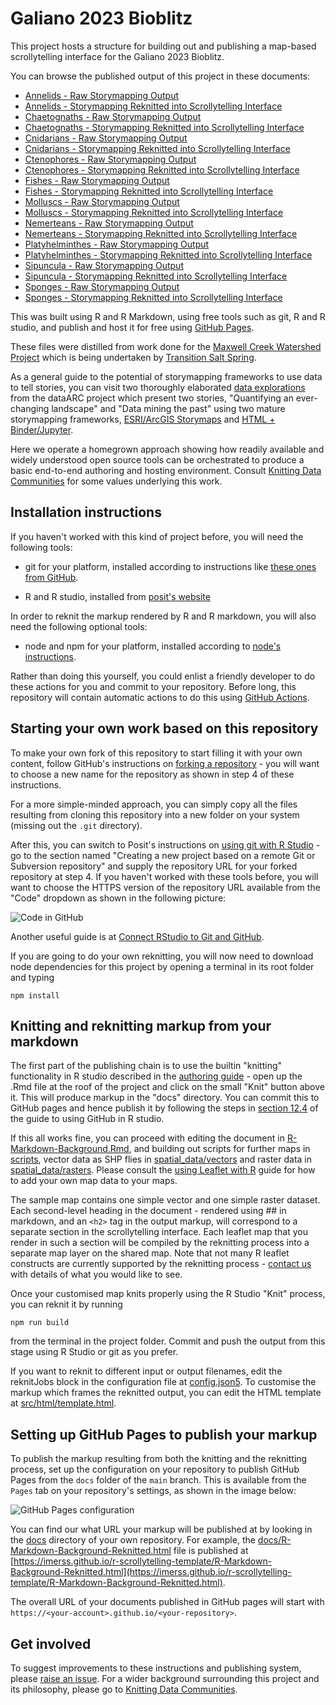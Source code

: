 # Galiano 2023 Bioblitz

This project hosts a structure for building out and publishing a map-based scrollytelling
interface for the Galiano 2023 Bioblitz.

You can browse the published output of this project in these documents:

* [Annelids - Raw Storymapping Output](https://imerss.github.io/galiano-bioblitz-2023/Annelids.html#)
* [Annelids - Storymapping Reknitted into Scrollytelling Interface](https://imerss.github.io/galiano-bioblitz-2023/Annelids-Reknitted.html#)
* [Chaetognaths - Raw Storymapping Output](https://imerss.github.io/galiano-bioblitz-2023/Chaetognaths.html#)
* [Chaetognaths - Storymapping Reknitted into Scrollytelling Interface](https://imerss.github.io/galiano-bioblitz-2023/Chaetognaths-Reknitted.html#)
* [Cnidarians - Raw Storymapping Output](https://imerss.github.io/galiano-bioblitz-2023/Cnidarians.html#)
* [Cnidarians - Storymapping Reknitted into Scrollytelling Interface](https://imerss.github.io/galiano-bioblitz-2023/Cnidarians-Reknitted.html#)
* [Ctenophores - Raw Storymapping Output](https://imerss.github.io/galiano-bioblitz-2023/Ctenophores.html#)
* [Ctenophores - Storymapping Reknitted into Scrollytelling Interface](https://imerss.github.io/galiano-bioblitz-2023/Ctenophores-Reknitted.html#)
* [Fishes - Raw Storymapping Output](https://imerss.github.io/galiano-bioblitz-2023/Fishes.html#)
* [Fishes - Storymapping Reknitted into Scrollytelling Interface](https://imerss.github.io/galiano-bioblitz-2023/Fishes-Reknitted.html#)
* [Molluscs - Raw Storymapping Output](https://imerss.github.io/galiano-bioblitz-2023/Molluscs.html#)
* [Molluscs - Storymapping Reknitted into Scrollytelling Interface](https://imerss.github.io/galiano-bioblitz-2023/Molluscs-Reknitted.html#)
* [Nemerteans - Raw Storymapping Output](https://imerss.github.io/galiano-bioblitz-2023/Nemerteans.html#)
* [Nemerteans - Storymapping Reknitted into Scrollytelling Interface](https://imerss.github.io/galiano-bioblitz-2023/Nemerteans-Reknitted.html#)
* [Platyhelminthes - Raw Storymapping Output](https://imerss.github.io/galiano-bioblitz-2023/Platyhelminthes.html#)
* [Platyhelminthes - Storymapping Reknitted into Scrollytelling Interface](https://imerss.github.io/galiano-bioblitz-2023/Platyhelminthes-Reknitted.html#)
* [Sipuncula - Raw Storymapping Output](https://imerss.github.io/galiano-bioblitz-2023/Sipuncula.html#)
* [Sipuncula - Storymapping Reknitted into Scrollytelling Interface](https://imerss.github.io/galiano-bioblitz-2023/Sipuncula-Reknitted.html#)
* [Sponges - Raw Storymapping Output](https://imerss.github.io/galiano-bioblitz-2023/Sponges.html#)
* [Sponges - Storymapping Reknitted into Scrollytelling Interface](https://imerss.github.io/galiano-bioblitz-2023/Sponges-Reknitted.html#)

This was built using R and R Markdown, using free tools such as git, R and R studio, and publish and host it for free using
[GitHub Pages](https://pages.github.com/).

These files were distilled from work done for the
[Maxwell Creek Watershed Project](https://transitionsaltspring.com/maxwell-creek-watershed-project/) which is being
undertaken by [Transition Salt Spring](https://transitionsaltspring.com/).

As a general guide to the potential of storymapping frameworks to use data to tell stories, you can visit two
thoroughly elaborated [data explorations](https://www.data-arc.org/my-front-page/example-data-explorations/) from
the dataARC project which present two stories, "Quantifying an ever-changing landscape" and "Data mining the past"
using two mature storymapping frameworks, [ESRI/ArcGIS Storymaps](https://storymaps.arcgis.com/) and [HTML + Binder/Jupyter](https://mybinder.org/).

Here we operate a homegrown approach showing how readily available and widely understood open source tools can be
orchestrated to produce a basic end-to-end authoring and hosting environment.
Consult [Knitting Data Communities](https://lichen-community-systems/knitting-data-communities/) for some values
underlying this work.

## Installation instructions

If you haven't worked with this kind of project before, you will need the following tools:

* git for your platform, installed according to instructions like [these ones from GitHub](https://github.com/git-guides/install-git).

* R and R studio, installed from [posit's website](https://posit.co/download/rstudio-desktop/)

In order to reknit the markup rendered by R and R markdown, you will also need the following optional tools:

* node and npm for your platform, installed according to [node's instructions](https://nodejs.org/en/download/).

Rather than doing this yourself, you could enlist a friendly developer to do these actions for you and commit to
your repository. Before long, this repository will contain automatic actions to do this using
[GitHub Actions](https://github.com/features/actions).

## Starting your own work based on this repository

To make your own fork of this repository to start filling it with your own content, follow GitHub's instructions on
[forking a repository](https://docs.github.com/en/get-started/quickstart/fork-a-repo#forking-a-repository) - you will want
to choose a new name for the repository as shown in step 4 of these instructions.

For a more simple-minded approach, you can simply copy all the files resulting from cloning this repository into a new
folder on your system (missing out the `.git` directory).

After this, you can switch to Posit's instructions on
[using git with R Studio](https://support.posit.co/hc/en-us/articles/200532077-Version-Control-with-Git-and-SVN) - go to
the section named "Creating a new project based on a remote Git or Subversion repository" and supply the repository URL
for your forked repository at step 4. If you haven't worked with these tools before, you will want to choose the HTTPS
version of the repository URL available from the "Code" dropdown as shown in the following picture:

![Code in GitHub](img/code_img.png)

Another useful guide is at [Connect RStudio to Git and GitHub](https://happygitwithr.com/rstudio-git-github.html).

If you are going to do your own reknitting, you will now need to download node dependencies for this project by opening
a terminal in its root folder and typing

    npm install

## Knitting and reknitting markup from your markdown

The first part of the publishing chain is to use the builtin "knitting" functionality in R studio described in the
[authoring guide](https://rmarkdown.rstudio.com/authoring_quick_tour.html) - open up the .Rmd file at the roof of the project
and click on the small "Knit" button above it. This will produce markup in the "docs" directory. You can commit this
to GitHub pages and hence publish it by following the steps in
[section 12.4](https://happygitwithr.com/rstudio-git-github.html#make-local-changes-save-commit) of the guide to using
GitHub in R studio.

If this all works fine, you can proceed with editing the document in [R-Markdown-Background.Rmd](R-Markdown-Background.Rmd),
and building out scripts for further maps in [scripts](scripts), vector data as SHP flies in
[spatial_data/vectors](spatial_data/vectors) and raster data in [spatial_data/rasters](spatial_data/rasters).
Please consult the [using Leaflet with R](https://rstudio.github.io/leaflet/) guide for how to add your own map data
to your maps.

The sample map contains one simple vector and one simple raster dataset. Each second-level heading in the document -
rendered using ## in markdown, and an `<h2>` tag in the output markup, will correspond to a separate section in the
scrollytelling interface. Each leaflet map that you render in such a section will be compiled by the reknitting process
into a separate map layer on the shared map. Note that not many R leaflet constructs are currently supported by the
reknitting process - [contact us](https://github.com/IMERSS/r-scrollytelling-template/issues) with details of what you
would like to see.

Once your customised map knits properly using the R Studio "Knit" process, you can reknit it by running

    npm run build

from the terminal in the project folder. Commit and push the output from this stage using R Studio or git as you prefer.

If you want to reknit to different input or output filenames, edit the reknitJobs block in the configuration file
at [config.json5](config.json5). To customise the markup which frames the reknitted output, you can edit the HTML
template at [src/html/template.html](src/html/template.html).

## Setting up GitHub Pages to publish your markup

To publish the markup resulting from both the knitting and the reknitting process, set up the configuration on your
repository to publish GitHub Pages from the `docs` folder of the `main` branch. This is available from the `Pages`
tab on your repository's settings, as shown in the image below:

![GitHub Pages configuration](img/gh-pages.png)

You can find our what URL your markup will be published at by looking in the [docs](docs) directory of your own
repository. For example, the [docs/R-Markdown-Background-Reknitted.html](https://github.com/r-scrollytelling-template/docs/R-Markdown-Background-Reknitted.html)
file is published at [https://imerss.github.io/r-scrollytelling-template/R-Markdown-Background-Reknitted.html](https://imerss.github.io/r-scrollytelling-template/R-Markdown-Background-Reknitted.html).

The overall URL of your documents published in GitHub pages will start with `https://<your-account>.github.io/<your-repository>`.

## Get involved

To suggest improvements to these instructions and publishing system, please
[raise an issue](https://github.com/IMERSS/r-scrollytelling-template/issues). For a wider background
surrounding this project and its philosophy, please go to
[Knitting Data Communities](https://lichen-community-systems/knitting-data-communities/).
